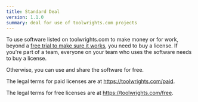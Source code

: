 ```yaml
---
title: Standard Deal
version: 1.1.0
summary: deal for use of toolwrights.com projects
---
```


To use software listed on toolwrights.com to make money or for work, beyond a [free trial to make sure it works](/free#free-trials), you need to buy a license.  If you're part of a team, everyone on your team who uses the software needs to buy a license.

Otherwise, you can use and share the software for free.

The legal terms for paid licenses are at <https://toolwrights.com/paid>.

The legal terms for free licenses are at <https://toolwrights.com/free>.
